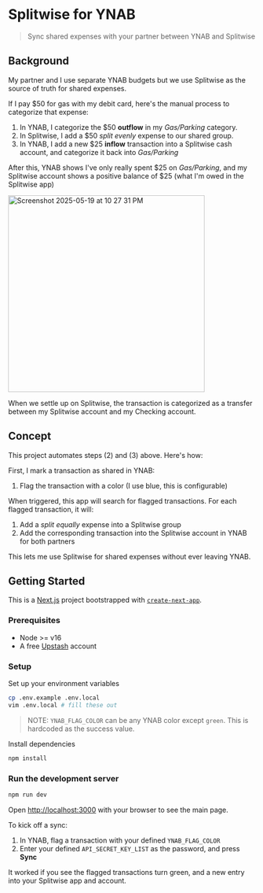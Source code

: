 # Splitwise for YNAB

> Sync shared expenses with your partner between YNAB and Splitwise

## Background

My partner and I use separate YNAB budgets but we use Splitwise as the source of truth for shared expenses.

If I pay $50 for gas with my debit card, here's the manual process to categorize that expense:

1. In YNAB, I categorize the $50 **outflow** in my *Gas/Parking* category.
2. In Splitwise, I add a $50 *split evenly* expense to our shared group.
3. In YNAB, I add a new $25 **inflow** transaction into a Splitwise cash account, and categorize it back into *Gas/Parking*

After this, YNAB shows I've only really spent $25 on *Gas/Parking*, and my Splitwise account shows a positive balance of $25 (what I'm owed in the Splitwise app)

<img width="400" alt="Screenshot 2025-05-19 at 10 27 31 PM" src="https://github.com/user-attachments/assets/d07b05d5-cf4b-45b2-a9b3-55ef3fd5c202" />

When we settle up on Splitwise, the transaction is categorized as a transfer between my Splitwise account and my Checking account.

## Concept

This project automates steps (2) and (3) above. Here's how:

First, I mark a transaction as shared in YNAB:

1. Flag the transaction with a color (I use blue, this is configurable)

When triggered, this app will search for flagged transactions. For each flagged transaction, it will:

1. Add a *split equally* expense into a Splitwise group
1. Add the corresponding transaction into the Splitwise account in YNAB for both partners

This lets me use Splitwise for shared expenses without ever leaving YNAB.

## Getting Started

This is a [Next.js](https://nextjs.org/) project bootstrapped with [`create-next-app`](https://github.com/vercel/next.js/tree/canary/packages/create-next-app).

### Prerequisites
* Node >= v16
* A free [Upstash](https://upstash.com/) account

### Setup

Set up your environment variables

```bash
cp .env.example .env.local
vim .env.local # fill these out
```

> NOTE: `YNAB_FLAG_COLOR` can be any YNAB color except `green`. This is hardcoded as the success value.

Install dependencies

```bash
npm install
```

### Run the development server

```bash
npm run dev
```

Open [http://localhost:3000](http://localhost:3000) with your browser to see the main page.

To kick off a sync:
1. In YNAB, flag a transaction with your defined `YNAB_FLAG_COLOR`
2. Enter your defined `API_SECRET_KEY_LIST` as the password, and press **Sync**

It worked if you see the flagged transactions turn green, and a new entry into your Splitwise app and account.

